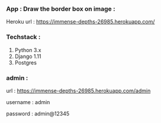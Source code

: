 ### App : Draw the border box on image :

Heroku url : https://immense-depths-26985.herokuapp.com/


### Techstack :

1. Python 3.x
2. Django 1.11
3. Postgres


### admin :

url : https://immense-depths-26985.herokuapp.com/admin

username : admin

password : admin@12345
